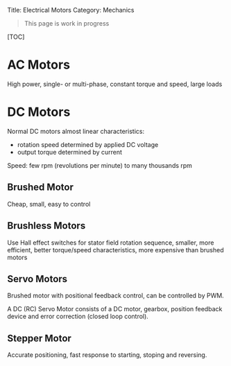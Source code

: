 Title: Electrical Motors
Category: Mechanics


> This page is work in progress

[TOC]

# AC Motors

High power, single- or multi-phase, constant torque and speed, large loads

# DC Motors

Normal DC motors almost linear characteristics:

- rotation speed determined by applied DC voltage
- output torque determined by current

Speed: few rpm (revolutions per minute) to many thousands rpm


## Brushed Motor

Cheap, small, easy to control

## Brushless Motors

Use Hall effect switches for stator field rotation sequence, smaller, more efficient, better torque/speed characteristics, more expensive than brushed motors

## Servo Motors

Brushed motor with positional feedback control, can be controlled by PWM.

A DC (RC) Servo Motor consists of a DC motor, gearbox, position feedback device and error correction (closed loop control).


## Stepper Motor

Accurate positioning, fast response to starting, stoping and reversing.

